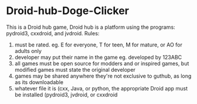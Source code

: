 # Droid-hub-Doge-Clicker
This is a Droid hub game, Droid hub is a platform using the programs: pydroid3, cxxdroid, and jvdroid.
Rules:
1. must be rated. eg. E for everyone, T for teen, M for mature, or AO for adults only
2. developer may put their name in the game eg. developed by 123ABC
3. all games must be open source for modders and or inspired games, but modified games must state the original developer
4. games may be shared anywhere they're not exclusive to guthub, as long as its downloadable
5. whatever file it is (cxx, Java, or python, the appropriate Droid app must be installed (pydroid3, jvdroid, or cxxdroid
